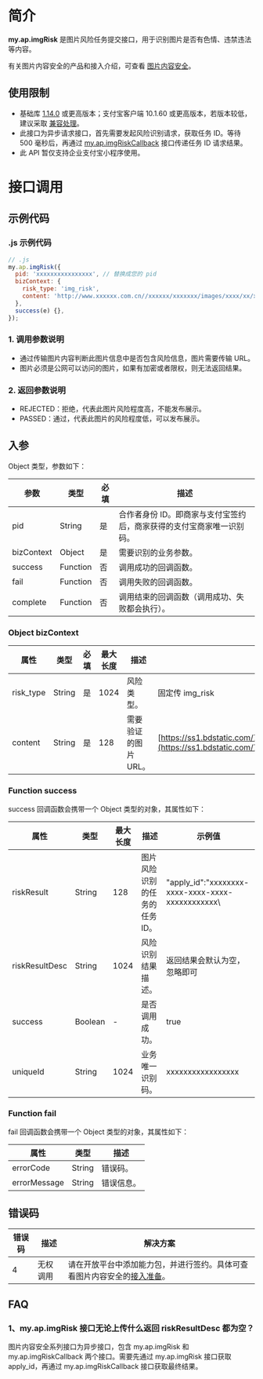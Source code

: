# 简介

**my.ap.imgRisk** 是图片风险任务提交接口，用于识别图片是否有色情、违禁违法等内容。

有关图片内容安全的产品和接入介绍，可查看 [图片内容安全](https://opendocs.alipay.com/mini/introduce/img_risk)。

## 使用限制

- 基础库 [1.14.0](https://opendocs.alipay.com/mini/framework/lib) 或更高版本；支付宝客户端 10.1.60 或更高版本，若版本较低，建议采取 [兼容处理](https://opendocs.alipay.com/mini/framework/compatibility)。
- 此接口为异步请求接口，首先需要发起风险识别请求，获取任务 ID。等待 500 毫秒后，再通过 [my.ap.imgRiskCallback](https://opendocs.alipay.com/mini/api/ze6675) 接口传递任务 ID 请求结果。
- 此 API 暂仅支持企业支付宝小程序使用。

# 接口调用

## 示例代码

### .js 示例代码

```javascript
// .js
my.ap.imgRisk({
  pid: 'xxxxxxxxxxxxxxxx', // 替换成您的 pid
  bizContext: {
    risk_type: 'img_risk',
    content: 'http://www.xxxxxx.com.cn//xxxxxx/xxxxxxx/images/xxxx/xx/xxx.png',
  },
  success(e) {},
});
```

### 1. 调用参数说明

- 通过传输图片内容判断此图片信息中是否包含风险信息，图片需要传输 URL。
- 图片必须是公网可以访问的图片，如果有加密或者限权，则无法返回结果。

### 2. 返回参数说明

- REJECTED：拒绝，代表此图片风险程度高，不能发布展示。
- PASSED：通过，代表此图片的风险程度低，可以发布展示。

## 入参

Object 类型，参数如下：

| **参数** | **类型** | **必填** | **描述** |
| --- | --- | --- | --- |
| pid | String | 是 | 合作者身份 ID。即商家与支付宝签约后，商家获得的支付宝商家唯一识别码。 |
| bizContext | Object | 是 | 需要识别的业务参数。 |
| success | Function | 否 | 调用成功的回调函数。 |
| fail | Function | 否 | 调用失败的回调函数。 |
| complete | Function | 否 | 调用结束的回调函数（调用成功、失败都会执行）。 |

### Object bizContext

| **属性** | **类型** | **必填** | **最大长度** | **描述** | **示例值** |
| --- | --- | --- | --- | --- | --- |
| risk_type | String | 是 | 1024 | 风险类型。 | 固定传 img_risk |
| content | String | 是 | 128 | 需要验证的图片 URL。 | [https://ss1.bdstatic.com/70cFvXSh_Q1YnxGkpoWK1HF6hhy/it/u=3180559933,1841450308&fm=26&gp=0.jpg](https://ss1.bdstatic.com/70cFvXSh_Q1YnxGkpoWK1HF6hhy/it/u=3180559933,1841450308&fm=26&gp=0.jpg) |

### Function success

success 回调函数会携带一个 Object 类型的对象，其属性如下：

| **属性** | **类型** | **最大长度** | **描述** | **示例值** |
| --- | --- | --- | --- | --- |
| riskResult | String | 128 | 图片风险识别的任务的任务 ID。 | \"apply_id\":\"xxxxxxxx-xxxx-xxxx-xxxx-xxxxxxxxxxxx\  |
| riskResultDesc | String | 1024 | 风险识别结果描述。 | 返回结果会默认为空，忽略即可 |
| success | Boolean | - | 是否调用成功。 | true |
| uniqueId | String | 1024 | 业务唯一识别码。 | xxxxxxxxxxxxxxxxx |

### Function fail

fail 回调函数会携带一个 Object 类型的对象，其属性如下：

| **属性**     | **类型** | **描述**   |
| ------------ | -------- | ---------- |
| errorCode    | String   | 错误码。   |
| errorMessage | String   | 错误信息。 |

## 错误码

| 错误码 | 描述 | 解决方案 |
| --- | --- | --- |
| 4 | 无权调用 | 请在开放平台中添加能力包，并进行签约。具体可查看图片内容安全的[接入准备](https://opendocs.alipay.com/mini/02ttpx)。 |

## FAQ

### 1、my.ap.imgRisk 接口无论上传什么返回 riskResultDesc 都为空？

图片内容安全系列接口为异步接口，包含 my.ap.imgRisk 和 my.ap.imgRiskCallback 两个接口。需要先通过 my.ap.imgRisk 接口获取 apply_id，再通过 my.ap.imgRiskCallback 接口获取最终结果。
